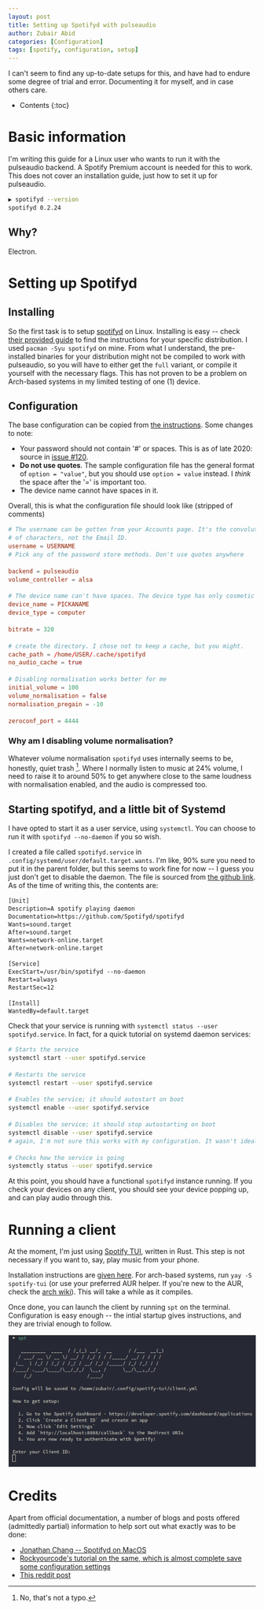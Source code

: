 ```yaml
---
layout: post
title: Setting up Spotifyd with pulseaudio
author: Zubair Abid
categories: [Configuration]
tags: [spotify, configuration, setup] 
---
```


I can't seem to find any up-to-date setups for this, and have had to endure some
degree of trial and error. Documenting it for myself, and in case others care.

* Contents
{:toc}

# Basic information

I'm writing this guide for a Linux user who wants to run it with the pulseaudio
backend. A Spotify Premium account is needed for this to work. This does not
cover an installation guide, just how to set it up for pulseaudio.

```bash
▶ spotifyd --version
spotifyd 0.2.24
```

## Why?

Electron.

# Setting up Spotifyd

## Installing

So the first task is to setup [spotifyd](https://github.com/Spotifyd/spotifyd)
on Linux. Installing is easy -- check [their provided guide] to find the
instructions for your specific distribution. I used `pacman -Syu spotifyd` on
mine. From what I understand, the pre-installed binaries for your distribution
might not be compiled to work with pulseaudio, so you will have to either get
the `full` variant, or compile it yourself with the necessary flags. This has
not proven to be a problem on Arch-based systems in my limited testing of one
(1) device.

[their provided guide]: https://github.com/Spotifyd/spotifyd#installation

## Configuration

The base configuration can be copied from [the instructions]. Some changes to
note:

- Your password should not contain '#' or spaces. This is as of late 2020: 
  source in [issue #120]. 
- **Do not use quotes**. The sample configuration file has the general format of 
  `option = "value"`, but you should use `option = value` instead. I *think* the
  space after the '=' is important too.
- The device name cannot have spaces in it.

Overall, this is what the configuration file should look like (stripped of 
comments)

```conf
# The username can be gotten from your Accounts page. It's the convoluted string
# of characters, not the Email ID.
username = USERNAME
# Pick any of the password store methods. Don't use quotes anywhere

backend = pulseaudio
volume_controller = alsa  

# The device name can't have spaces. The device type has only cosmetic changes.
device_name = PICKANAME
device_type = computer

bitrate = 320

# create the directory. I chose not to keep a cache, but you might.
cache_path = /home/USER/.cache/spotifyd
no_audio_cache = true

# Disabling normalisation works better for me
initial_volume = 100
volume_normalisation = false
normalisation_pregain = -10

zeroconf_port = 4444
```

### Why am I disabling volume normalisation?

Whatever volume normalisation `spotifyd` uses internally seems to be, honestly,
quiet trash [^nottype]. Where I normally listen to music at 24% volume, I need
to raise it to around 50% to get anywhere close to the same loudness with
normalisation enabled, and the audio is compressed too.

[the instructions]: https://github.com/Spotifyd/spotifyd#configuration
[issue #120]: https://github.com/Spotifyd/spotifyd/issues/120#issuecomment-653742705

## Starting spotifyd, and a little bit of Systemd

I have opted to start it as a user service, using `systemctl`. You can choose to
run it with `spotifyd --no-daemon` if you so wish.

I created a file called `spotifyd.service` in 
`.config/systemd/user/default.target.wants`. I'm like, 90% sure you need to put
it in the parent folder, but this seems to work fine for now -- I guess you just
don't get to disable the daemon. The file is sourced from [the github link]. As
of the time of writing this, the contents are:

[the github link]: https://github.com/Spotifyd/spotifyd/blob/master/contrib/spotifyd.service

```service
[Unit]
Description=A spotify playing daemon
Documentation=https://github.com/Spotifyd/spotifyd
Wants=sound.target
After=sound.target
Wants=network-online.target
After=network-online.target

[Service]
ExecStart=/usr/bin/spotifyd --no-daemon
Restart=always
RestartSec=12

[Install]
WantedBy=default.target
```

Check that your service is running with `systemctl status --user
spotifyd.service`. In fact, for a quick tutorial on systemd daemon services:

```bash
# Starts the service
systemctl start --user spotifyd.service

# Restarts the service
systemctl restart --user spotifyd.service

# Enables the service; it should autostart on boot
systemctl enable --user spotifyd.service

# Disables the service; it should stop autostarting on boot
systemctl disable --user spotifyd.service
# again, I'm not sure this works with my configuration. It wasn't ideal.

# Checks how the service is going
systemctly status --user spotifyd.service
```

At this point, you should have a functional `spotifyd` instance running. If you
check your devices on any client, you should see your device popping up, and can
play audio through this.

# Running a client

At the moment, I'm just using [Spotify TUI], written in Rust. This step is not
necessary if you want to, say, play music from your phone.

Installation instructions are [given here]. For arch-based systems, run `yay -S
spotify-tui` (or use your preferred AUR helper. If you're new to the AUR, check
the [arch wiki]). This will take a while as it compiles. 

Once done, you can launch the client by running `spt` on the terminal.
Configuration is easy enough -- the intial startup gives instructions, and they
are trivial enough to follow.

![The instructions offered for config](/assets/img/spotifytuisetup.png)

# Credits

Apart from official documentation, a
number of blogs and posts offered (admittedly partial) information to help
sort out what exactly was to be done:

- [Jonathan Chang -- Spotifyd on MacOS](https://jonathanchang.org/blog/setting-up-spotifyd-on-macos/)
- [Rockyourcode's tutorial on the same, which is almost complete save some configuration settings](https://www.rockyourcode.com/spotify-in-the-terminal-with-spotify-tui-and-spotifyd/)
- [This reddit post](https://www.reddit.com/r/commandline/comments/fwc2u5/trouble_with_spotifyd_and_pulseaudio/)

[given here]: https://github.com/Rigellute/spotify-tui#installation

[arch wiki]: https://wiki.archlinux.org/index.php/Arch_User_Repository

[Spotify TUI]: https://github.com/Rigellute/spotify-tui

[^nottype]: No, that's not a typo.
